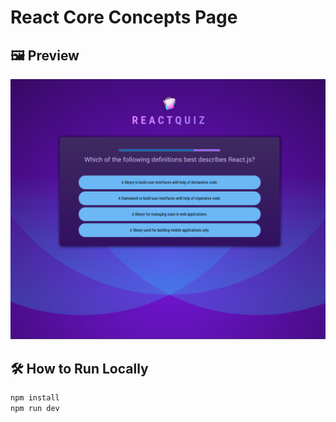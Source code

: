 # React Core Concepts Page

## 🖼️ Preview
![Preview](./Assets/ReactQuiz.png)

## 🛠️ How to Run Locally
```bash
npm install
npm run dev
